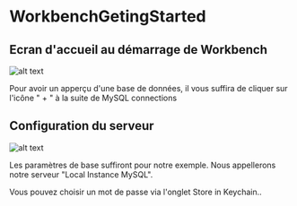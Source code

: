 # WorkbenchGetingStarted

## Ecran d'accueil au démarrage de Workbench

![alt text](https://i.imgur.com/M0AwdgR.png "welcomeScreen")

Pour avoir un apperçu d'une base de données, il vous suffira de cliquer sur l'icône " + " à la suite de MySQL connections


## Configuration du serveur 

![alt text](https://i.imgur.com/WAV78t5.png "serverConfiguration")

Les paramètres de base suffiront pour notre exemple. Nous appellerons notre serveur "Local Instance MySQL".

Vous pouvez choisir un mot de passe via l'onglet Store in Keychain..


